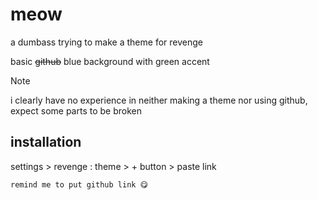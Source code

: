 # meow
a dumbass trying to make a theme for revenge

basic ~~github~~ blue background with green accent
> [!NOTE]
> i clearly have no experience in neither making a theme nor using github, expect some parts to be broken

## installation
settings > revenge : theme > + button > paste link
```
remind me to put github link 😋
```

